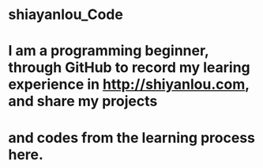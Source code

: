 # shiayanlou_Code
# I am a programming beginner, through GitHub to record my learing experience in http://shiyanlou.com, and share my projects 
# and codes from the learning process here. 

